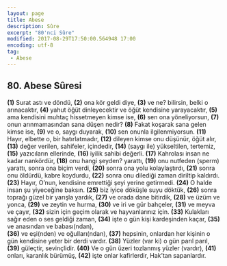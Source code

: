 ```yaml
---
layout: page
title: Abese
description: Sûre
excerpt: "80'nci Sûre"
modified: 2017-08-29T17:50:00.564948 17:00
encoding: utf-8
tag: 
 - Abese
---
```


## 80. Abese Sûresi

**(1)** Surat astı ve döndü,
**(2)** ona kör geldi diye,
**(3)** ve ne? bilirsin, belki o arınacaktır,
**(4)** yahut öğüt dinleyecektir ve öğüt kendisine yarayacaktır,
**(5)** ama kendisini muhtaç hissetmeyen kimse ise,
**(6)** sen ona yöneliyorsun,
**(7)** onun arınmamasından sana düşen nedir?
**(8)** Fakat koşarak sana gelen kimse ise, 
**(9)** ve o, saygı duyarak,
****(10)**** sen onunla ilgilenmiyorsun.
****(11)**** Hayır, elbette o, bir hatırlatmadır,
****(12)**** dileyen kimse onu düşünür, öğüt alır,
****(13)**** değer verilen, sahifeler, içindedir,
****(14)**** (saygı ile) yükseltilen, tertemiz,
****(15)**** yazıcıların ellerinde,
****(16)**** iyilik sahibi değerli.
****(17)**** Kahrolası insan ne kadar nankördür,
****(18)**** onu hangi şeyden? yarattı,
****(19)**** onu nutfeden (sperm) yarattı, sonra ona biçim verdi,
****(20)**** sonra ona yolu kolaylaştırdı,
****(21)**** sonra onu öldürdü, kabre koydurdu,
****(22)**** sonra onu dilediği zaman diriltip kaldırdı.
****(23)**** Hayır, O’nun, kendisine emrettiği şeyi yerine getirmedi.
****(24)**** O halde insan şu yiyeceğine baksın.
****(25)**** biz iyice döküşle suyu döktük,
****(26)**** sonra toprağı güzel bir yarışla yardık,
****(27)**** ve orada dane bitirdik,
****(28)**** ve üzüm ve yonca,
****(29)**** ve zeytin ve hurma,
****(30)**** ve iri ve gür bahçeler,
****(31)**** ve meyva ve çayır,
****(32)**** sizin için geçim olarak ve hayvanlarınız için.
****(33)**** Kulakları sağır eden o ses geldiği zaman,
****(34)**** işte o gün kişi kardeşinden kaçar,
****(35)**** ve anasından ve babası(ndan),	
****(36)**** ve eşi(nden) ve oğulları(ndan),
****(37)**** hepsinin, onlardan her kişinin o gün kendisine yeter bir derdi vardır.
****(38)**** Yüzler (var ki) o gün parıl parıl,
****(39)**** güleçtir, sevinçlidir. 
****(40)**** Ve o gün üzeri tozlanmış yüzler (vardır),
****(41)**** onları, karanlık bürümüş, 
****(42)**** işte onlar kafirlerdir, Hak’tan sapanlardır.
